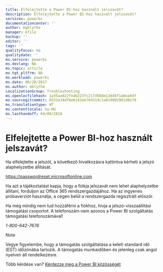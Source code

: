 ```yaml
---
title: Elfelejtette a Power BI-hoz használt jelszavát?
description: Elfelejtette a Power BI-hoz használt jelszavát?
services: powerbi
documentationcenter: ''
author: mgblythe
manager: kfile
backup: ''
editor: ''
tags: ''
qualityfocus: no
qualitydate: ''
ms.service: powerbi
ms.devlang: NA
ms.topic: article
ms.tgt_pltfrm: NA
ms.workload: powerbi
ms.date: 06/28/2017
ms.author: mblythe
LocalizationGroup: Troubleshooting
ms.openlocfilehash: 1a35aa822fe4b223fc217d568e136dbf1a6ea9df
ms.sourcegitcommit: 8552a34df8e6141eb704314c1a019992901d6e78
ms.translationtype: HT
ms.contentlocale: hu-HU
ms.lasthandoff: 04/08/2018
---
```

# <a name="forgot-your-password-for-power-bi"></a>Elfelejtette a Power BI-hoz használt jelszavát?
Ha elfelejtette a jelszót, a következő hivatkozásra kattintva kérheti a jelszó alaphelyzetbe állítását.

<https://passwordreset.microsoftonline.com>

Ha azt a tájékoztatást kapja, hogy a fiókja jelszavát nem lehet alaphelyzetbe állítani, forduljon az Office 365 rendszergazdájához. Ha az ingyenes próbaverziót használja, a cégen belül a rendszergazda regisztrált először.

Ha még mindig nem tud hozzáférni a fiókhoz, hívja a jelszó-visszaállítási támogatási csoportot. A telefonszám nem azonos a Power BI szolgáltatás támogatási telefonszámával!

*1-800-642-7676*

> [!NOTE]
> Vegye figyelembe, hogy a támogatás szolgáltatása a keleti standard idő (EST) időzónába tartozik. A támogatás munkaidőben és jelenleg csak angol nyelven áll rendelkezésre.
> 
> 

Több kérdése van? [Kérdezze meg a Power BI közösségét](http://community.powerbi.com/)

